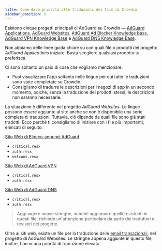 ```yaml
---
title: Come dare priorità alle traduzioni dei file di Crowdin
sidebar_position: 5
--- 
```


Esistono cinque progetti principali di AdGuard su Crowdin — [AdGuard Applications](https://crowdin.com/project/adguard-applications), [AdGuard Websites](https://crowdin.com/project/adguard-websites), [AdGuard Ad Blocker Knowledge base](https://crowdin.com/project/adguard-knowledge-base), [AdGuard VPN Knowledge Base](https://crowdin.com/project/adguard-vpn-knowledge-base) e [AdGuard DNS Knowledge Base](https://crowdin.com/project/adguard-knowledge-bases).

Non abbiamo delle linee guida chiare su con quali file o prodotti del progetto *AdGuard Applications* iniziare. Basta scegliere qualsiasi prodotto tu preferisca.

Ci sono soltanto un paio di cose che vogliamo menzionare:

* Puoi visualizzare l'app soltanto nelle lingue per cui tutte le traduzioni sono state completate su Crowdin;
* Consigliamo di tradurre le descrizioni per i negozi di app in un secondo momento, poiché, senza la traduzione dei prodotti stessi, le descrizioni non saranno necessarie.

La situazione è differente nel progetto *AdGuard Websites*. Le lingue possono essere aggiunte al sito anche se non è disponibile una serie completa di traduzioni. Tuttavia, ciò dipende da quali file sono già stati tradotti. Ecco perché ti consigliamo di iniziare con i file più importanti, elencati di seguito:

[Sito Web di Blocco-annunci AdGuard](https://crowdin.com/project/adguard-websites/en#/adguard.com)

* `critical.resx`
* `auth.resx`
* `welcome.resx`

[Sito Web di AdGuard VPN](https://crowdin.com/project/adguard-websites/en#/adguard-vpn.com)

* `critical.resx`
* `auth.resx`

[Sito Web di AdGuard DNS](https://crowdin.com/project/adguard-websites/en#/adguard-dns.com)

* `critical.resx`
* `auth.resx`

> Aggiungere nuove stringhe, nonché aggiornare quelle esistenti in questi file, richiede un'attenzione particolare da parte dei traduttori e revisori del progetto.

Oltre ai siti web, esiste un file per la traduzione delle [email transazionali](https://crowdin.com/project/adguard-websites/de#/emails), nel progetto di AdGuard Websites. Le stringhe appena aggiunte in questo file, inoltre, hanno una priorità di traduzione elevata.